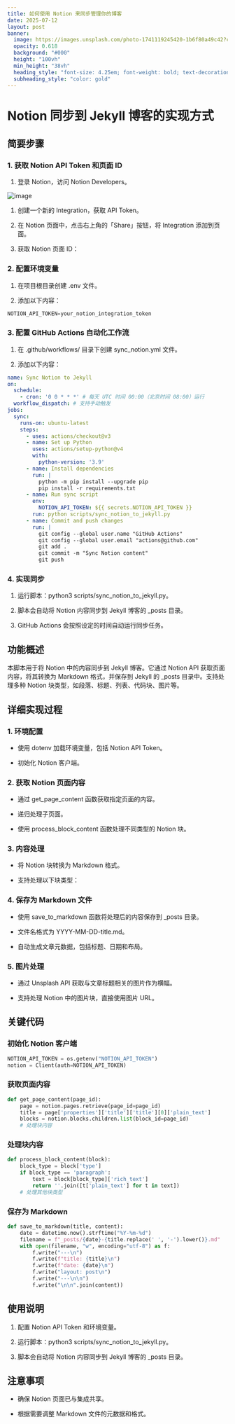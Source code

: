 ```yaml
---
title: 如何使用 Notion 来同步管理你的博客
date: 2025-07-12
layout: post
banner:
  image: https://images.unsplash.com/photo-1741119245420-1b6f80a49c42?crop=entropy&cs=tinysrgb&fit=max&fm=jpg&ixid=M3w2OTIwMzJ8MHwxfHJhbmRvbXx8fHx8fHx8fDE3NTIzMjk5NjR8&ixlib=rb-4.1.0&q=80&w=1080
  opacity: 0.618
  background: "#000"
  height: "100vh"
  min_height: "38vh"
  heading_style: "font-size: 4.25em; font-weight: bold; text-decoration: underline"
  subheading_style: "color: gold"
---
```


# Notion 同步到 Jekyll 博客的实现方式

## 简要步骤

### 1. 获取 Notion API Token 和页面 ID

1. 登录 Notion，访问 Notion Developers。

![image](https://prod-files-secure.s3.us-west-2.amazonaws.com/a7a0cc5a-89b9-4cda-8686-1fba0ca52f40/d19c1afe-dea5-4312-9333-786b0ba83054/image.png?X-Amz-Algorithm=AWS4-HMAC-SHA256&X-Amz-Content-Sha256=UNSIGNED-PAYLOAD&X-Amz-Credential=ASIAZI2LB466X6RPG7XG%2F20250712%2Fus-west-2%2Fs3%2Faws4_request&X-Amz-Date=20250712T141924Z&X-Amz-Expires=3600&X-Amz-Security-Token=IQoJb3JpZ2luX2VjEOP%2F%2F%2F%2F%2F%2F%2F%2F%2F%2FwEaCXVzLXdlc3QtMiJIMEYCIQDnR%2FrSzIw%2BE6%2Baz4ACNSFTjZOXwIU3TSI79IaZXqYl3QIhAPYPLpZdajivk%2FS78Y%2BmLEhv1XQt90Y45iJo%2FHPyR3OEKogECOz%2F%2F%2F%2F%2F%2F%2F%2F%2F%2FwEQABoMNjM3NDIzMTgzODA1IgySDZK4htFyIS77WwUq3AOcSSnsavJkVSLVmHRTY%2FeHG6ym5lsEwBuxB2A0wsFAIMbYBCm7b%2FCB4L2ipZ4RT1ycoZ0N7WLHrzBrJQAQnClCHCw17COL%2B0CBVrSvnXiW8%2FsmMbkXlZmPdIScXgHeDZdyn6Lof9TrgUVELEIAJ3j9%2FCjKV%2FzJeFtXFLWYkdQoCvnAfTPO4MuaPDtaGnZNR%2B6R%2Fh2D2xez3cEyBEetlECnC2HuOW4t686nhIskct%2FtuFeiqffTtpzMqZ5RftcA%2FJEIK2vbVSK2MhnS13mOVU8uggvjlSA9CpFINqXtPH7XiNrXPUUVAj9j1jJx%2F6NjY4tEmRPtKNnikrmsQ7K9TOYhF4E24hWi5ISh3f9UWdeeNZxWxdyyRvmPpCmsOHXyiu3FIjPnPF1l%2BN%2Fpz6IPb%2FkYm9O5QLDfCwZqzus43rlspFlOnwypKC0xqJx69qMF71T7uFACpZloQ7%2BvsRAnJd2ZWzdrp%2BP6O22Dv65ksvILt8rNdtfjAdaRlYJ3r3hsBOqx524GmdOdWPhDUXHOVujKWhAWLg5SzqGPDcS0p9Wx9%2BeJyxrsZYGuJI366IlAG36n3R%2BoEGqMg5xtEwb5U2%2BCv4ce%2FqNTBJJOJrEe4128sL%2Ft5gW%2B8TSwn%2FuAsDDz%2FMjDBjqkAd8b%2FrbHGMVdBac38H1jfxrPb5kvMLPEGFNZndIirVLukH229nd%2BfTmvEbr6iEaSoA%2FoHCOiURDRYTuKCAwQNRGNXcyU0g72mogOTx9yiY25RmOjsg4fvq4THtXAf5C4qi6CiZ1rvURsX8tkT4r1MaXhEL63He2fjGPAeAeo0il2NDT0uK4YZ2g4W9nGox%2B%2BBjTT4OYRw8yzyXaczz3anLuS5oFz&X-Amz-Signature=d7319c61f6d0b0eae06730f8826d43f4fc59cf04ce5ac8877745fba0a172c6dd&X-Amz-SignedHeaders=host&x-amz-checksum-mode=ENABLED&x-id=GetObject)

1. 创建一个新的 Integration，获取 API Token。

1. 在 Notion 页面中，点击右上角的「Share」按钮，将 Integration 添加到页面。

1. 获取 Notion 页面 ID：


### 2. 配置环境变量

1. 在项目根目录创建 .env 文件。

1. 添加以下内容：

```javascript
NOTION_API_TOKEN=your_notion_integration_token
```

### 3. 配置 GitHub Actions 自动化工作流

1. 在 .github/workflows/ 目录下创建 sync_notion.yml 文件。

1. 添加以下内容：

```yaml
name: Sync Notion to Jekyll
on:
  schedule:
    - cron: '0 0 * * *' # 每天 UTC 时间 00:00（北京时间 08:00）运行
  workflow_dispatch: # 支持手动触发
jobs:
  sync:
    runs-on: ubuntu-latest
    steps:
      - uses: actions/checkout@v3
      - name: Set up Python
        uses: actions/setup-python@v4
        with:
          python-version: '3.9'
      - name: Install dependencies
        run: |
          python -m pip install --upgrade pip
          pip install -r requirements.txt
      - name: Run sync script
        env:
          NOTION_API_TOKEN: ${{ secrets.NOTION_API_TOKEN }}
        run: python scripts/sync_notion_to_jekyll.py
      - name: Commit and push changes
        run: |
          git config --global user.name "GitHub Actions"
          git config --global user.email "actions@github.com"
          git add .
          git commit -m "Sync Notion content"
          git push
```

### 4. 实现同步

1. 运行脚本：python3 scripts/sync_notion_to_jekyll.py。

1. 脚本会自动将 Notion 内容同步到 Jekyll 博客的 _posts 目录。

1. GitHub Actions 会按照设定的时间自动运行同步任务。

## 功能概述

本脚本用于将 Notion 中的内容同步到 Jekyll 博客。它通过 Notion API 获取页面内容，将其转换为 Markdown 格式，并保存到 Jekyll 的 _posts 目录中。支持处理多种 Notion 块类型，如段落、标题、列表、代码块、图片等。

## 详细实现过程

### 1. 环境配置

- 使用 dotenv 加载环境变量，包括 Notion API Token。

- 初始化 Notion 客户端。

### 2. 获取 Notion 页面内容

- 通过 get_page_content 函数获取指定页面的内容。

- 递归处理子页面。

- 使用 process_block_content 函数处理不同类型的 Notion 块。

### 3. 内容处理

- 将 Notion 块转换为 Markdown 格式。

- 支持处理以下块类型：


### 4. 保存为 Markdown 文件

- 使用 save_to_markdown 函数将处理后的内容保存到 _posts 目录。

- 文件名格式为 YYYY-MM-DD-title.md。

- 自动生成文章元数据，包括标题、日期和布局。

### 5. 图片处理

- 通过 Unsplash API 获取与文章标题相关的图片作为横幅。

- 支持处理 Notion 中的图片块，直接使用图片 URL。

## 关键代码

### 初始化 Notion 客户端

```python
NOTION_API_TOKEN = os.getenv("NOTION_API_TOKEN")
notion = Client(auth=NOTION_API_TOKEN)
```

### 获取页面内容

```python
def get_page_content(page_id):
    page = notion.pages.retrieve(page_id=page_id)
    title = page['properties']['title']['title'][0]['plain_text']
    blocks = notion.blocks.children.list(block_id=page_id)
    # 处理块内容
```

### 处理块内容

```python
def process_block_content(block):
    block_type = block['type']
    if block_type == 'paragraph':
        text = block[block_type]['rich_text']
        return ''.join([t['plain_text'] for t in text])
    # 处理其他块类型
```

### 保存为 Markdown

```python
def save_to_markdown(title, content):
    date = datetime.now().strftime("%Y-%m-%d")
    filename = f"_posts/{date}-{title.replace(' ', '-').lower()}.md"
    with open(filename, "w", encoding="utf-8") as f:
        f.write("---\n")
        f.write(f"title: {title}\n")
        f.write(f"date: {date}\n")
        f.write("layout: post\n")
        f.write("---\n\n")
        f.write("\n\n".join(content))
```

## 使用说明

1. 配置 Notion API Token 和环境变量。

1. 运行脚本：python3 scripts/sync_notion_to_jekyll.py。

1. 脚本会自动将 Notion 内容同步到 Jekyll 博客的 _posts 目录。

## 注意事项

- 确保 Notion 页面已与集成共享。

- 根据需要调整 Markdown 文件的元数据和格式。